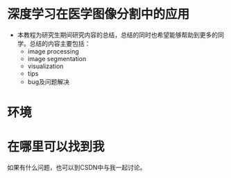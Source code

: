 # 深度学习在医学图像分割中的应用
- 本教程为研究生期间研究内容的总结，总结的同时也希望能够帮助到更多的同学。总结的内容主要包括：
  - image processing
  - image segmentation
  - visualization
  - tips
  - bug及问题解决
# 环境
# 在哪里可以找到我
如果有什么问题，也可以到CSDN中与我一起讨论。
 
